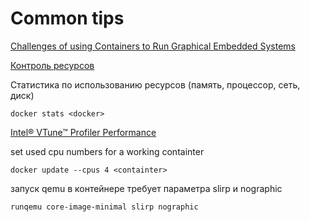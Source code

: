 # Common tips

[Challenges of using Containers to Run Graphical Embedded Systems](https://www.youtube.com/watch?time_continue=223&v=LHXpv2oee84&feature=emb_logo)

[Контроль ресурсов](https://goldmann.pl/blog/2014/09/11/resource-management-in-docker/#_cpu)

Статистика по использованию ресурсов (память, процессор, сеть, диск)

``` shell
docker stats <docker>
```

[Intel® VTune™ Profiler Performance](https://software.intel.com/en-us/vtune-cookbook-profiling-in-docker-container)

set used cpu numbers for a working containter

``` shell
docker update --cpus 4 <containter>
```

запуск qemu в контейнере требует параметра slirp и nographic

``` shell
runqemu core-image-minimal slirp nographic
```
